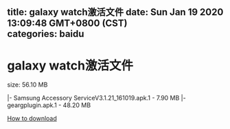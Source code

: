 
title: galaxy watch激活文件
date: Sun Jan 19 2020 13:09:48 GMT+0800 (CST)    
categories: baidu
---

# galaxy watch激活文件
size: 56.10 MB
 
 
|- Samsung Accessory ServiceV3.1.21_161019.apk.1 - 7.90 MB
|- geargplugin.apk.1 - 48.20 MB

[How to download](https://bpcam.bemobtrk.com/go/2ceec3aa-1ca2-46d6-b9ff-aaa5c184517c?jno=731)